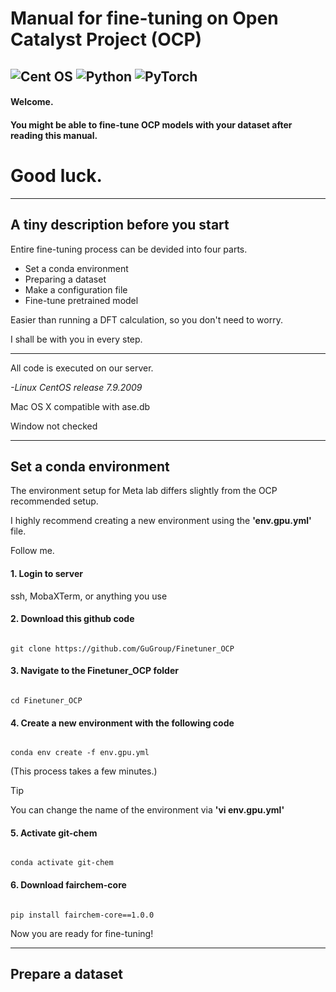 # Manual for fine-tuning on Open Catalyst Project (OCP)
![Cent OS](https://img.shields.io/badge/cent%20os-002260?style=for-the-badge&logo=centos&logoColor=F0F0F0)
![Python](https://img.shields.io/badge/python-3670A0?style=for-the-badge&logo=python&logoColor=ffdd54)
![PyTorch](https://img.shields.io/badge/PyTorch-%23EE4C2C.svg?style=for-the-badge&logo=PyTorch&logoColor=white)
---

#### Welcome.

#### You might be able to fine-tune OCP models with your dataset after reading this manual.

# Good luck.

---

## A tiny description before you start

Entire fine-tuning process can be devided into four parts.

* Set a conda environment 
* Preparing a dataset
* Make a configuration file
* Fine-tune pretrained model 

Easier than running a DFT calculation, so you don't need to worry.

I shall be with you in every step.

---

All code is executed on our server.

*-Linux CentOS release 7.9.2009*

Mac OS X compatible with ase.db

Window not checked


---
## Set a conda environment

The environment setup for Meta lab differs slightly from the OCP recommended setup.

I highly recommend creating a new environment using the **'env.gpu.yml'** file.

Follow me.

#### 1. Login to server

  ssh, MobaXTerm, or anything you use

#### 2. Download this github code

```shell

git clone https://github.com/GuGroup/Finetuner_OCP

```

#### 3. Navigate to the **Finetuner_OCP** folder

```shell

cd Finetuner_OCP

```

#### 4. Create a new environment with the following code

```shell

conda env create -f env.gpu.yml

```

(This process takes a few minutes.)

> [!TIP]
> You can change the name of the environment via **'vi env.gpu.yml'**


#### 5. Activate git-chem

```shell

conda activate git-chem

```

#### 6. Download fairchem-core

```shell

pip install fairchem-core==1.0.0

```

Now you are ready for fine-tuning!

---
## Prepare a dataset







